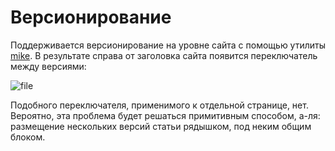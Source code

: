 # Версионирование

Поддерживается версионирование на уровне сайта с помощью утилиты [mike](https://github.com/jimporter/mike). 
В результате справа от заголовка сайта появится переключатель между версиями:

![file](https://squidfunk.github.io/mkdocs-material/assets/screenshots/versioning.png)

Подобного переключателя, применимого к отдельной странице, нет. 
Вероятно, эта проблема будет решаться примитивным способом, а-ля: размещение нескольких версий статьи рядышком, под неким общим блоком.